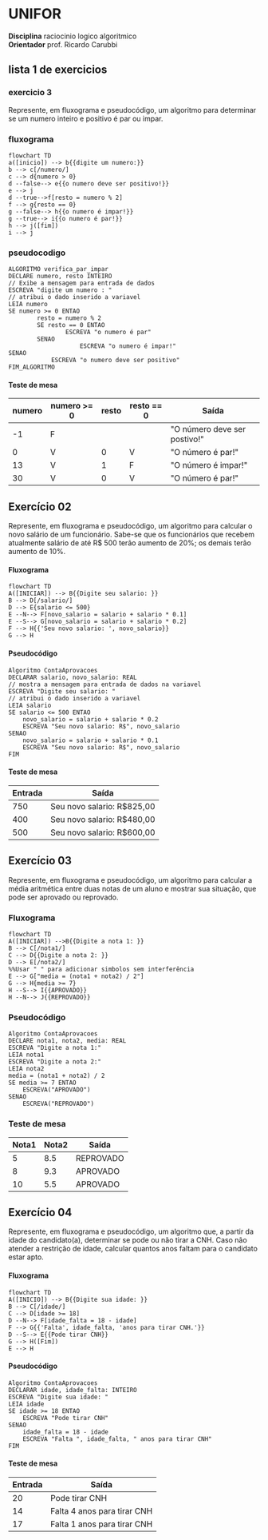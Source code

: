 
# UNIFOR
**Disciplina** raciocinio logico algoritmico <BR>
**Orientador** prof. Ricardo Carubbi

## lista 1 de exercicios

### exercicio 3
Represente, em fluxograma e pseudocódigo, um algoritmo para determinar se um numero inteiro e positivo é par ou impar.

### fluxograma
```mermaid
flowchart TD
a([inicio]) --> b{{digite um numero:}}
b --> c[/numero/]
c --> d{numero > 0}
d --false--> e{{o numero deve ser positivo!}}
e --> j
d --true-->f[resto = numero % 2]
f --> g{resto == 0}
g --false--> h{{o numero é impar!}}
g --true--> i{{o numero é par!}}
h --> j([fim])
i --> j
```
### pseudocodigo

```
ALGORITMO verifica_par_impar
DECLARE numero, resto INTEIRO
// Exibe a mensagem para entrada de dados
ESCREVA "digite um numero : "
// atribui o dado inserido a variavel
LEIA numero
SE numero >= 0 ENTAO
		resto = numero % 2
		SE resto == 0 ENTAO
				ESCREVA "o numero é par"
		SENAO
					ESCREVA "o numero é impar!"
SENAO							
			ESCREVA "o numero deve ser positivo"
FIM_ALGORITMO
```

#### Teste de mesa 
| numero | numero >= 0 | resto | resto == 0 | Saída |
| -- | -- | -- | -- | -- | 
| -1 | F |   |   | "O número deve ser postivo!" |
| 0  | V | 0 | V | "O número é par!" |
| 13 | V | 1 | F | "O número é impar!" |
| 30 | V | 0 | V | "O número é par!" |


## Exercício 02 
Represente, em fluxograma e pseudocódigo, um algoritmo para calcular o novo salário de um funcionário. 
Sabe-se que os funcionários que recebem atualmente salário de até R$ 500 terão aumento de 20%; os demais terão aumento de 10%.

#### Fluxograma 

```mermaid
flowchart TD
A([INICIAR]) --> B{{Digite seu salario: }}
B --> D[/salario/]
D --> E{salario <= 500}
E --N--> F[novo_salario = salario + salario * 0.1]
E --S--> G[novo_salario = salario + salario * 0.2]
F --> H{{'Seu novo salario: ', novo_salario}}
G --> H
```

#### Pseudocódigo 

```
Algoritmo ContaAprovacoes
DECLARAR salario, novo_salario: REAL
// mostra a mensagem para entrada de dados na variavel
ESCREVA "Digite seu salario: "
// atribui o dado inserido a variavel
LEIA salario
SE salario <= 500 ENTAO  
	novo_salario = salario + salario * 0.2
	ESCREVA "Seu novo salario: R$", novo_salario
SENAO
	novo_salario = salario + salario * 0.1
	ESCREVA "Seu novo salario: R$", novo_salario
FIM
```

#### Teste de mesa 

|Entrada|Saída| 
|      --      |      --      |
|750|Seu novo salario: R$825,00|
|400|Seu novo salario: R$480,00|
|500|Seu novo salario: R$600,00|


## Exercício 03 
Represente, em fluxograma e pseudocódigo, um algoritmo para calcular a média aritmética entre duas notas de um aluno e mostrar sua situação, que pode ser aprovado ou reprovado.

### Fluxograma 
```mermaid
flowchart TD
A([INICIAR]) -->B{{Digite a nota 1: }}
B --> C[/nota1/]
C --> D{{Digite a nota 2: }}
D --> E[/nota2/]
%%Usar " " para adicionar simbolos sem interferência
E --> G["media = (nota1 + nota2) / 2"]
G --> H{media >= 7}
H --S--> I{{APROVADO}}
H --N--> J{{REPROVADO}}
```

### Pseudocódigo 

```
Algoritmo ContaAprovacoes
DECLARE nota1, nota2, media: REAL
ESCREVA "Digite a nota 1:" 
LEIA nota1
ESCREVA "Digite a nota 2:" 
LEIA nota2
media = (nota1 + nota2) / 2
SE media >= 7 ENTAO
	ESCREVA("APROVADO")
SENAO
	ESCREVA("REPROVADO")
```

### Teste de mesa 

|Nota1|Nota2|Saída|
|  -  |  -  |  -  | 
| 5 | 8.5 |REPROVADO|
|8|9.3|APROVADO|
|10|5.5|APROVADO|

## Exercício 04 
Represente, em fluxograma e pseudocódigo, um algoritmo que, a partir da idade do candidato(a), determinar se pode ou não tirar a CNH. 
Caso não atender a restrição de idade, calcular quantos anos faltam para o candidato estar apto.

#### Fluxograma 

```mermaid
flowchart TD
A([INICIO]) --> B{{Digite sua idade: }}
B --> C[/idade/]
C --> D[idade >= 18]
D --N--> F[idade_falta = 18 - idade]
F --> G{{'Falta', idade_falta, 'anos para tirar CNH.'}}
D --S--> E{{Pode tirar CNH}}
G --> H([Fim])
E --> H
```

#### Pseudocódigo 

```
Algoritmo ContaAprovacoes
DECLARAR idade, idade_falta: INTEIRO
ESCREVA "Digite sua idade: "
LEIA idade
SE idade >= 18 ENTAO
	ESCREVA "Pode tirar CNH"
SENAO
	idade_falta = 18 - idade
	ESCREVA "Falta ", idade_falta, " anos para tirar CNH"
FIM
```

#### Teste de mesa 

| Entrada | Saída |
|      --      |      --      | 
| 20     | Pode tirar CNH      |
| 14   |Falta 4 anos para tirar CNH|
|17|Falta 1 anos para tirar CNH|








